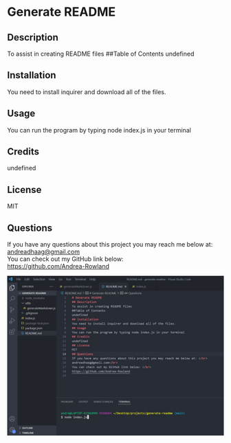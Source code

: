# Generate README
## Description
To assist in creating README files
##Table of Contents
undefined
## Installation
You need to install inquirer and download all of the files.
## Usage
You can run the program by typing node index.js in your terminal
## Credits
undefined
## License
MIT
## Questions
If you have any questions about this project you may reach me below at: </br>
andreadhaag@gmail.com</br>
You can check out my GitHub link below: </br>
https://github.com/Andrea-Rowland

![web-screenshot](/assets/running-node.JPG)
